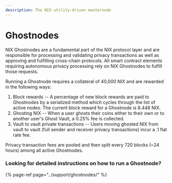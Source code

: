 ```yaml
---
description: The NIX utility-driven masternode
---
```


# Ghostnodes

NIX Ghostnodes are a fundamental part of the NIX protocol layer and are responsible for processing and validating privacy transactions as well as approving and fulfilling cross-chain protocols. All smart contract elements requiring autonomous privacy processing rely on NIX Ghostnodes to fulfill those requests.

Running a Ghostnode requires a collateral of 40,000 NIX and are rewarded in the following ways:

1. Block rewards -- A percentage of new block rewards are paid to Ghostnodes by a serialized method which cycles through the list of active nodes. The current block reward for a Ghostnode is 8.448 NIX.
2. Ghosting NIX -- When a user ghosts their coins either to their own or to another user's Ghost Vault, a 0.25% fee is collected.
3. Vault to vault private transactions -- Users moving ghosted NIX from vault to vault \(full sender and receiver privacy transactions\) incur a .1 flat rate fee.

Privacy transaction fees are pooled and then split every 720 blocks \(~24 hours\) among all active Ghostnodes.

### Looking for detailed instructions on how to run a Ghostnode?

{% page-ref page="../support/ghostnodes/" %}

